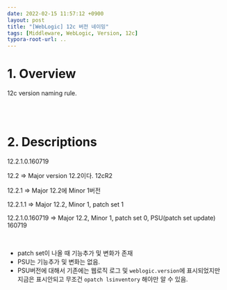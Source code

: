 ```yaml
---
date: 2022-02-15 11:57:12 +0900
layout: post
title: "[WebLogic] 12c 버전 네이밍"
tags: [Middleware, WebLogic, Version, 12c]
typora-root-url: ..
---
```



# 1. Overview

12c version naming rule.


<br><br>


# 2. Descriptions

12.2.1.0.160719

12.2 => Major version 12.2이다. 12cR2

12.2.1 => Major 12.2에 Minor 1버전

12.2.1.1 => Major 12.2, Minor 1, patch set  1

12.2.1.0.160719 => Major 12.2, Minor 1, patch set 0, PSU(patch set update) 160719

<br>

* patch set이 나올 때 기능추가 및 변화가 존재
* PSU는 기능추가 및 변화는 없음.
* PSU버전에 대해서 기존에는 웹로직 로그 및 `weblogic.version`에 표시되었지만 지금은 표시안되고 무조건 `opatch lsinventory` 해야만 알 수 있음.
